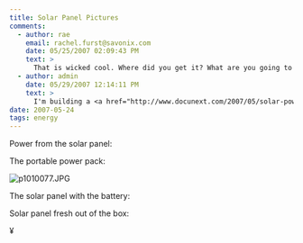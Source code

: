 ```yaml
---
title: Solar Panel Pictures 
comments:
  - author: rae
    email: rachel.furst@savonix.com
    date: 05/25/2007 02:09:43 PM
    text: >
      That is wicked cool. Where did you get it? What are you going to do with it?
  - author: admin
    date: 05/29/2007 12:14:11 PM
    text: >
      I'm building a <a href="http://www.docunext.com/2007/05/solar-powered-slug/" rel="nofollow">Solar Powered Slug</a>!
date: 2007-05-24
tags: energy
---
```

Power from the solar panel:


The portable power pack:

<img src='http://www-sa.evenserver.com/s/img/2007/05/p1010077.thumbnail.JPG' title='p1010077.JPG' alt='p1010077.JPG' />

The solar panel with the battery:


Solar panel fresh out of the box:


¥

